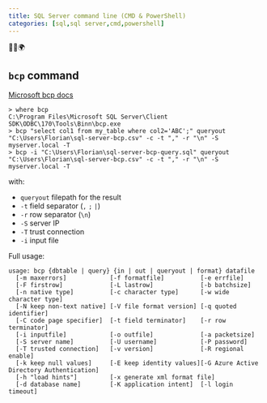 ```yaml
---
title: SQL Server command line (CMD & PowerShell)
categories: [sql,sql server,cmd,powershell]
---
```

<p class="text-center">🐍👑🌍</p>
<!--more-->



## `bcp` command

[Microsoft bcp docs](https://docs.microsoft.com/fr-fr/sql/tools/bcp-utility)

```console
> where bcp
C:\Program Files\Microsoft SQL Server\Client SDK\ODBC\170\Tools\Binn\bcp.exe
> bcp "select col1 from my_table where col2='ABC';" queryout "C:\Users\Florian\sql-server-bcp.csv" -c -t "," -r "\n" -S myserver.local -T
> bcp -i "C:\Users\Florian\sql-server-bcp-query.sql" queryout "C:\Users\Florian\sql-server-bcp.csv" -c -t "," -r "\n" -S myserver.local -T
```
with:
- `queryout` filepath for the result
- `-t` field separator (`,` `;` `|`)
- `-r` row separator (`\n`)
- `-S` server IP
- `-T` trust connection
- `-i` input file

Full usage:
```console
usage: bcp {dbtable | query} {in | out | queryout | format} datafile
  [-m maxerrors]            [-f formatfile]          [-e errfile]
  [-F firstrow]             [-L lastrow]             [-b batchsize]
  [-n native type]          [-c character type]      [-w wide character type]
  [-N keep non-text native] [-V file format version] [-q quoted identifier]
  [-C code page specifier]  [-t field terminator]    [-r row terminator]
  [-i inputfile]            [-o outfile]             [-a packetsize]
  [-S server name]          [-U username]            [-P password]
  [-T trusted connection]   [-v version]             [-R regional enable]
  [-k keep null values]     [-E keep identity values][-G Azure Active Directory Authentication]
  [-h "load hints"]         [-x generate xml format file]
  [-d database name]        [-K application intent]  [-l login timeout]
```
